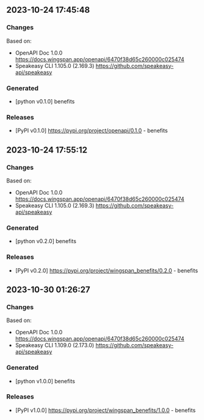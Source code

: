 

## 2023-10-24 17:45:48
### Changes
Based on:
- OpenAPI Doc 1.0.0 https://docs.wingspan.app/openapi/6470f38d65c260000c025474
- Speakeasy CLI 1.105.0 (2.169.3) https://github.com/speakeasy-api/speakeasy
### Generated
- [python v0.1.0] benefits
### Releases
- [PyPI v0.1.0] https://pypi.org/project/openapi/0.1.0 - benefits

## 2023-10-24 17:55:12
### Changes
Based on:
- OpenAPI Doc 1.0.0 https://docs.wingspan.app/openapi/6470f38d65c260000c025474
- Speakeasy CLI 1.105.0 (2.169.3) https://github.com/speakeasy-api/speakeasy
### Generated
- [python v0.2.0] benefits
### Releases
- [PyPI v0.2.0] https://pypi.org/project/wingspan_benefits/0.2.0 - benefits

## 2023-10-30 01:26:27
### Changes
Based on:
- OpenAPI Doc 1.0.0 https://docs.wingspan.app/openapi/6470f38d65c260000c025474
- Speakeasy CLI 1.109.0 (2.173.0) https://github.com/speakeasy-api/speakeasy
### Generated
- [python v1.0.0] benefits
### Releases
- [PyPI v1.0.0] https://pypi.org/project/wingspan_benefits/1.0.0 - benefits
